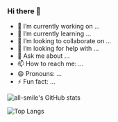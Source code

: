 ### Hi there 👋
- 🔭 I’m currently working on ...
- 🌱 I’m currently learning ...
- 👯 I’m looking to collaborate on ...
- 🤔 I’m looking for help with ...
- 💬 Ask me about ...
- 📫 How to reach me: ...
- 😄 Pronouns: ...
- ⚡ Fun fact: ...

![all-smile's GitHub stats](https://github-readme-stats.vercel.app/api?username=Changzerr&show_icons=true&theme=tokyowhite)

![Top Langs](https://github-readme-stats.vercel.app/api/top-langs/?username=Changzerr&layout=compact&theme=tokyonight)


